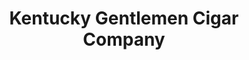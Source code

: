 ---
title: "Kentucky Gentlemen Cigar Company"
url: /lawrenceburg/kentucky-gentlemen-cigar-company/
shop: Tabak
---
